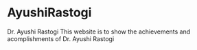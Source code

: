 # AyushiRastogi
Dr. Ayushi Rastogi
This website is to show the achievements and acomplishments of Dr. Ayushi Rastogi

